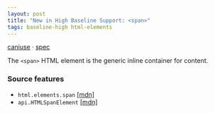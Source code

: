 ```yaml
---
layout: post
title: "New in High Baseline Support: <span>"
tags: baseline-high html-elements
---
```


[caniuse](https://caniuse.com/?search=span) · [spec](https://html.spec.whatwg.org/multipage/text-level-semantics.html#the-span-element)

The `<span>` HTML element is the generic inline container for content.

### Source features

- ``html.elements.span`` [[mdn]](https://developer.mozilla.org/en-US/search?q=html.elements.span)
- ``api.HTMLSpanElement`` [[mdn]](https://developer.mozilla.org/en-US/search?q=api.HTMLSpanElement)

